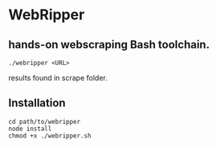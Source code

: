 # WebRipper
## hands-on webscraping Bash toolchain.
```
./webripper <URL>
```
results found in scrape folder.

## Installation
```
cd path/to/webripper
node install
chmod +x ./webripper.sh
```
